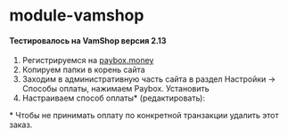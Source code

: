 # module-vamshop

#### Тестировалось на VamShop версия 2.13

1. Регистрируемся на <a href="https://paybox.money" target="_blank">paybox.money</a>
2. Копируем папки в корень сайта
3. Заходим в административную часть сайта в раздел Настройки -> Cпособы оплаты, нажимаем Paybox. Установить
4. Настраиваем способ оплаты\* (редактировать):

\* Чтобы не принимать оплату по конкретной транзакции удалить этот заказ.
